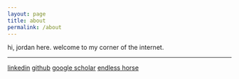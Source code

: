 ```yaml
---
layout: page
title: about
permalink: /about
---
```


hi, jordan here. welcome to my corner of the internet.

<hr>

[linkedin](https://www.linkedin.com/in/jsicherm)
[github](https://github.com/jsicherman)
[google scholar](https://scholar.google.com/citations?user=Y7cWq1YAAAAJ)
[endless horse](http://endless.horse)